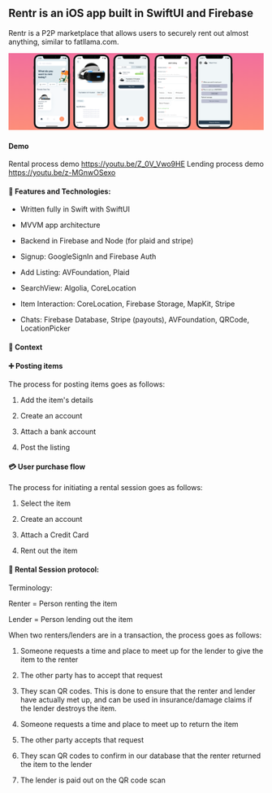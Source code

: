 
## Rentr is an iOS app built in **SwiftUI** and **Firebase**
Rentr is a P2P marketplace that allows users to securely rent out almost anything, similar to fatllama.com.

![](https://raw.githubusercontent.com/bot-developer3/iOS-Developer-Portfolio/main/banner.png)

#### Demo
Rental process demo
https://youtu.be/Z_0V_Vwo9HE 
Lending process demo
https://youtu.be/z-MGnwOSexo 

#### 🔨 Features and Technologies:
- Written fully in Swift with SwiftUI
- MVVM app architecture
- Backend in Firebase and Node (for plaid and stripe)

- Signup: GoogleSignIn and Firebase Auth
- Add Listing: AVFoundation, Plaid 
- SearchView: Algolia, CoreLocation
- Item Interaction: CoreLocation, Firebase Storage, MapKit, Stripe
- Chats: Firebase Database, Stripe (payouts), AVFoundation, QRCode, LocationPicker


#### 📖 Context

#### ➕ Posting items


The process for posting items goes as follows:

1. Add the item's details

2. Create an account

3. Attach a bank account

4. Post the listing

#### 💳 User purchase flow


The process for initiating a rental session goes as follows:

1. Select the item

2. Create an account

3. Attach a Credit Card

4. Rent out the item

#### 🤝 Rental Session protocol:


Terminology: 

Renter = Person renting the item

Lender = Person lending out the item

When two renters/lenders are in a transaction, the process goes as follows:

1. Someone requests a time and place to meet up for the lender to give the item to the renter

2. The other party has to accept that request

3. They scan QR codes. This is done to ensure that the renter and lender have actually met up, and can be used in insurance/damage claims if the lender destroys the item.

4. Someone requests a time and place to meet up to return the item 

5. The other party accepts that request

6. They scan QR codes to confirm in our database that the renter returned the item to the lender

7. The lender is paid out on the QR code scan


